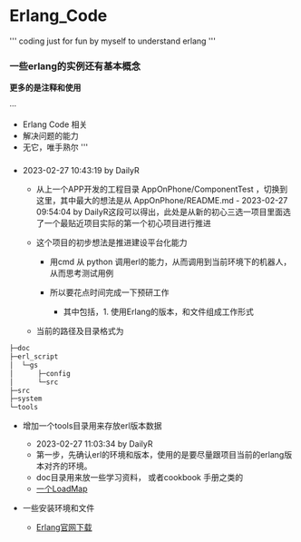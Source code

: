 # Erlang_Code

'''
 coding just for fun by myself to understand erlang
'''

### 一些erlang的实例还有基本概念

**更多的是注释和使用**

···
- Erlang Code 相关
- 解决问题的能力
- 无它，唯手熟尔
'''

###

- 2023-02-27 10:43:19 by DailyR

    - 从上一个APP开发的工程目录 AppOnPhone/ComponentTest ，切换到这里，其中最大的想法是从 AppOnPhone/README.md - 2023-02-27 09:54:04 by DailyR这段可以得出，此处是从新的初心三选一项目里面选了一个最贴近项目实际的第一个初心项目进行推进

    - 这个项目的初步想法是推进建设平台化能力

        - 用cmd 从 python 调用erl的能力，从而调用到当前环境下的机器人，从而思考测试用例

        - 所以要花点时间完成一下预研工作
            - 其中包括，1. 使用Erlang的版本，和文件组成工作形式

    - 当前的路径及目录格式为
```bash
├─doc
├─erl_script
│  └─gs
│      ├─config
│      └─src
├─src
├─system
└─tools
```

- 增加一个tools目录用来存放erl版本数据

    - 2023-02-27 11:03:34 by DailyR
    - 第一步，先确认erl的环境和版本，使用的是要尽量跟项目当前的erlang版本对齐的环境。
    - doc目录用来放一些学习资料， 或者cookbook 手册之类的
    - [一个LoadMap](RoadMap.md) 

- 一些安装环境和文件

    - [Erlang官网下载](https://www.erlang.org/downloads)